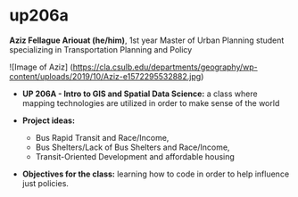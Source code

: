 # up206a
**Aziz Fellague Ariouat (he/him)**, 1st year Master of Urban Planning student specializing in Transportation Planning and Policy

![Image of Aziz]
(https://cla.csulb.edu/departments/geography/wp-content/uploads/2019/10/Aziz-e1572295532882.jpg)

* **UP 206A - Intro to GIS and Spatial Data Science:** a class where mapping technologies are utilized in order to make sense of the world

* **Project ideas:** 
  * Bus Rapid Transit and Race/Income, 
  * Bus Shelters/Lack of Bus Shelters and Race/Income, 
  * Transit-Oriented Development and affordable housing

* **Objectives for the class:** learning how to code in order to help influence just policies.
